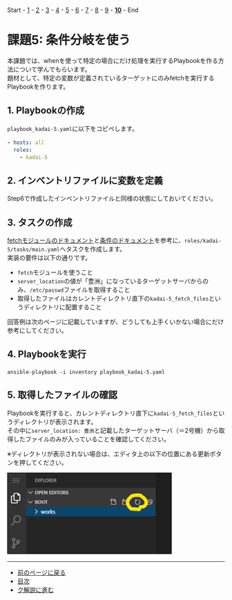 Start - [1](step1.md) - [2](step2.md) - [3](step3.md) - [4](step4.md) - [5](step5.md) - [6](step6.md) - [7](step7.md) - [8](step8.md) - [9](step9.md) - [**10**](step10.md) - End

# 課題5: 条件分岐を使う

本課題では、whenを使って特定の場合にだけ処理を実行するPlaybookを作る方法について学んでもらいます。  
題材として、特定の変数が定義されているターゲットにのみfetchを実行するPlaybookを作ります。

## 1. Playbookの作成

`playbook_kadai-5.yaml`に以下をコピペします。

```yaml
- hosts: all
  roles:
    - kadai-5
```

## 2. インベントリファイルに変数を定義

Step6で作成したインベントリファイルと同様の状態にしておいてください。

## 3. タスクの作成

[fetchモジュールのドキュメント](https://docs.ansible.com/ansible/2.9_ja/modules/fetch_module.html)と[条件のドキュメント](https://docs.ansible.com/ansible/2.9_ja/user_guide/playbooks_conditionals.html)を参考に、`roles/kadai-5/tasks/main.yaml`へタスクを作成します。  
実装の要件は以下の通りです。

* `fetch`モジュールを使うこと
* `server_location`の値が「豊洲」になっているターゲットサーバからのみ、`/etc/passwd`ファイルを取得すること
* 取得したファイルはカレントディレクトリ直下の`kadai-5_fetch_files`というディレクトリに配置すること

回答例は次のページに記載していますが、どうしても上手くいかない場合にだけ参考にしてください。

## 4. Playbookを実行

`ansible-playbook -i inventory playbook_kadai-5.yaml`

## 5. 取得したファイルの確認

Playbookを実行すると、カレントディレクトリ直下に`kadai-5_fetch_files`というディレクトリが表示されます。  
その中に`server_location: 豊洲`と記載したターゲットサーバ（＝2号機）から取得したファイルのみが入っていることを確認してください。  

※ディレクトリが表示されない場合は、エディタ上の以下の位置にある更新ボタンを押してください。

![](img/refresh.png)

---

- [前のページに戻る](step9.md)
- [目次](README.md)
- [ク解説に進む](step10a.md)
